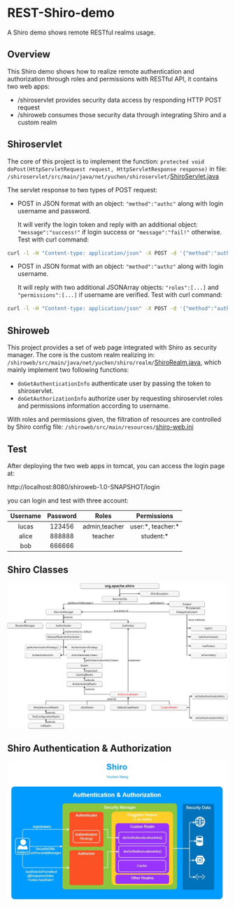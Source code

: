 # REST-Shiro-demo
A Shiro demo shows remote RESTful realms usage. 

## Overview
This Shiro demo shows how to realize remote authentication and authorization through roles and permissions with RESTful API, it contains two web apps:
- /shiroservlet provides security data access by responding HTTP POST request
- /shiroweb consumes those security data through integrating Shiro and a custom realm 

## Shiroservlet
The core of this project is to implement the function: `protected void doPost(HttpServletRequest request, HttpServletResponse response)` in file: `/shiroservlet/src/main/java/net/yuchen/shiroservlet/`[ShiroServlet.java](/shiroservlet/src/main/java/net/yuchen/shiroservlet/ShiroServlet.java)

The servlet response to two types of POST request:
- POST in JSON format with an object: `"method":"authc"` along with login username and password. 

    It will verify the login token and reply with an additional object: `"message":"success!"` if login success or `"message":"fail!"` otherwise.
    Test with curl command:
```bash
curl -l -H "Content-type: application/json" -X POST -d '{"method":"authc","username":"lucas","password":"123456"}' "http://localhost:8080/shiroservlet-1.0-SNAPSHOT/ShiroServlet"
```
- POST in JSON format with an object: `"method":"authz"` along with login username. 

    It will reply with two additional JSONArray objects: `"roles":[...]` and `"permissions":[...]` if username are verified.
    Test with curl command:
```bash
curl -l -H "Content-type: application/json" -X POST -d '{"method":"authz","username":"bob"}' "http://localhost:8080/shiroservlet-1.0-SNAPSHOT/ShiroServlet"
```

## Shiroweb
This project provides a set of web page integrated with Shiro as security manager. The core is the custom realm realizing in:  `/shiroweb/src/main/java/net/yuchen/shiro/realm/`[ShiroRealm.java](/shiroweb/src/main/java/net/yuchen/shiro/realm/ShiroRealm.java), which mainly implement two following functions:

- `doGetAuthenticationInfo` authenticate user by passing the token to shiroservlet.
- `doGetAuthorizationInfo` authorize user by requesting shiroservlet roles and permissions information according to username.

With roles and permissions given, the filtration of resources are controlled by Shiro config file:  `/shiroweb/src/main/resources/`[shiro-web.ini](/shiroweb/src/main/resources/shiro-web.ini)

## Test
After deploying the two web apps in tomcat, you can access the login page at:

http://localhost:8080/shiroweb-1.0-SNAPSHOT/login

you can login and test with three account:

| Username  | Password | Roles | Permissions |
| :----------: |:----------: |:----------: |:----------: |
| lucas  | 123456  | admin,teacher  | user:\*, teacher:\*  |
| alice  | 888888  | teacher  | student:\*  |
| bob    | 666666  |          |            |

## Shiro Classes
![Classes](/images/ShiroClass.jpg)
## Shiro Authentication & Authorization
![AA](/images/ShiroAA.jpg)
